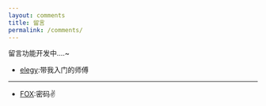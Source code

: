 ```yaml
---
layout: comments
title: 留言
permalink: /comments/
---
```


留言功能开发中....~


- [elegy](https://yuan0x1elegy.love/):带我入门的师傅
-----

- [FOX](https://rockfox0.github.io/):密码✌